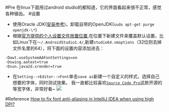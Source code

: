 #Pre
在linux下面用过android studio的都知道，它的界面看起来很不正常，感觉各种锯齿。
#设置

+ 使用Oracle JDK([安装参考][0])，卸载自带的OpenJDK(`sudo apt-get purge openjdk-\*`)
+ 根据[官方提供的个人设置文件放置位置][1],在位置下新建文件来覆盖默认设置，比如Linux下在`～/.AndroidStudio1.4/`,新建`studio64.vmoptions`（32位则去掉文件名里的64），将下面的设置内容添加进去：
```
-Dawt.useSystemAAFontSettings=on
-Dswing.aatext=true
-Dsun.java2d.xrender=true
```
+ 在`Setting-->Editor-->Font`单击`save as`新建一个自定义的样式，选择自己想要的字体，同时测试效果。
我一直都比较喜欢[`Source Code Pro`][2]这款开源的等宽字体，非常好看~
![][3]

#Reference
[How to fix font anti-aliasing in IntelliJ IDEA when using high DPI?](http://superuser.com/questions/614960/how-to-fix-font-anti-aliasing-in-intellij-idea-when-using-high-dpi)


[0]: www.findspace.name/easycoding/155
[1]: http://tools.android.com/tech-docs/configuration
[2]: https://github.com/adobe-fonts/source-code-pro
[3]: http://www.findspace.name/wp-content/uploads/2015/11/androidstudioFonts.png